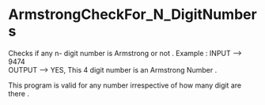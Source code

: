 # ArmstrongCheckFor_N_DigitNumbers
Checks if any n- digit number is Armstrong or not .
Example :  INPUT --> 9474  
          OUTPUT --> YES, This  4  digit number is an Armstrong Number .
          
This program is valid for any number irrespective of how many digit are there .           
